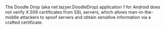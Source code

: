 The Doodle Drop (aka net.lazyer.DoodleDrop) application 1 for Android does not verify X.509 certificates from SSL servers, which allows man-in-the-middle attackers to spoof servers and obtain sensitive information via a crafted certificate.